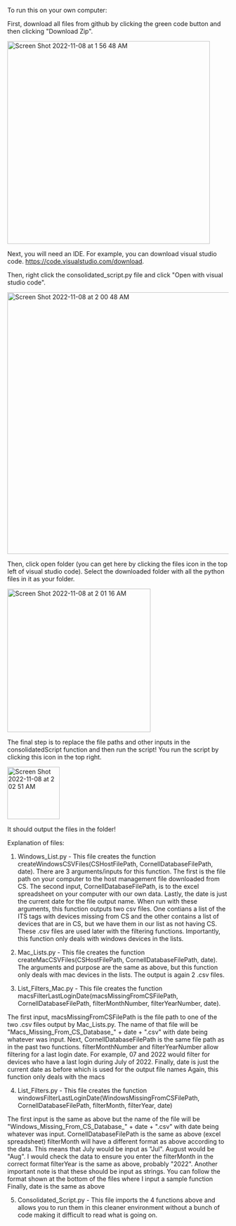 To run this on your own computer:

First, download all files from github by clicking the green code button and then clicking "Download Zip".

<img width="461" alt="Screen Shot 2022-11-08 at 1 56 48 AM" src="https://user-images.githubusercontent.com/84477747/200496033-f1000731-eba3-4140-aa9e-d63f6b274d1f.png">

Next, you will need an IDE. For example, you can download visual studio code. https://code.visualstudio.com/download.

Then, right click the consolidated_script.py file and click "Open with visual studio code".

<img width="595" alt="Screen Shot 2022-11-08 at 2 00 48 AM" src="https://user-images.githubusercontent.com/84477747/200496350-2a3fe523-73c8-40b0-9ee9-d15b5ea26e12.png">

Then, click open folder (you can get here by clicking the files icon in the top left of visual studio code). Select the downloaded folder with all the python files in it as your folder. 

<img width="326" alt="Screen Shot 2022-11-08 at 2 01 16 AM" src="https://user-images.githubusercontent.com/84477747/200496486-042bcb3b-02b0-4c90-b05f-664915e938c9.png">

The final step is to replace the file paths and other inputs in the consolidatedScript function and then run the script! You run the script by clicking this icon in the top right.

<img width="119" alt="Screen Shot 2022-11-08 at 2 02 51 AM" src="https://user-images.githubusercontent.com/84477747/200496641-56c8b0ba-c089-4c8d-ad29-4dacde3d057e.png">

It should output the files in the folder!

Explanation of files:

1. Windows_List.py - This file creates the function createWindowsCSVFiles(CSHostFilePath, CornellDatabaseFilePath, date). 
There are 3 arguments/inputs for this function. The first is the file path on your computer to the host management file downloaded from CS. 
The second input, CornellDatabaseFilePath, is to the excel spreadsheet on your computer with our own data. Lastly, the date is just the current date for the file output name.
When run with these arguments, this function outputs two csv files. One contians a list of the ITS tags with devices missing from CS and the other contains a list of devices that are in CS, but we have them in our list as not having CS.
These .csv files are used later with the filtering functions.
Importantly, this function only deals with windows devices in the lists.

2. Mac_Lists.py - This file creates the function createMacCSVFiles(CSHostFilePath, CornellDatabaseFilePath, date).
The arguments and purpose are the same as above, but this function only deals with mac devices in the lists.
The output is again 2 .csv files.

3. List_Filters_Mac.py - This file creates the function macsFilterLastLoginDate(macsMissingFromCSFilePath, CornellDatabaseFilePath, filterMonthNumber, filterYearNumber, date).

The first input, macsMissingFromCSFilePath is the file path to one of the two .csv files output by Mac_Lists.py. The name of that file will be "Macs_Missing_From_CS_Database_" + date + ".csv" with date being whatever was input.
Next, CornellDatabaseFilePath is the same file path as in the past two functions.
filterMonthNumber and filterYearNumber allow filtering for a last login date. For example, 07 and 2022 would filter for devices who have a last login during July of 2022.
Finally, date is just the current date as before which is used for the output file names
Again, this function only deals with the macs

4. List_Filters.py - This file creates the function windowsFilterLastLoginDate(WindowsMissingFromCSFilePath, CornellDatabaseFilePath, filterMonth, filterYear, date)

The first input is the same as above but the name of the file will be "Windows_Missing_From_CS_Database_" + date + ".csv" with date being whatever was input.
CornellDatabaseFilePath is the same as above (excel spreadsheet)
filterMonth will have a different format as above according to the data. This means that July would be input as "Jul". August would be "Aug". I would check the data to ensure you enter the filterMonth in the correct format
filterYear is the same as above, probably "2022". Another important note is that these should be input as strings. You can follow the format shown at the bottom of the files where I input a sample function
Finally, date is the same as above

5. Consolidated_Script.py - This file imports the 4 functions above and allows you to run them in this cleaner environment without a bunch of code making it difficult to read what is going on.

